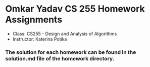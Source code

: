 # Omkar Yadav CS 255 Homework Assignments
- Class: CS255 - Design and Analysis of Algorithms
- Instructor: Katerina Potika



### The solution for each homework can be found in the solution.md file of the homework directory.
